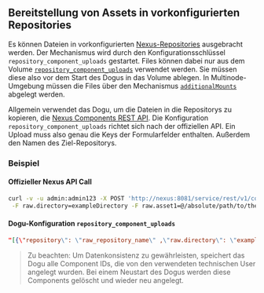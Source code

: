 ## Bereitstellung von Assets in vorkonfigurierten Repositories

Es können Dateien in vorkonfigurierten [Nexus-Repositories](preconfigure_repositories_de.md) ausgebracht werden.
Der Mechanismus wird durch den Konfigurationsschlüssel `repository_component_uploads` gestartet.
Files können dabei nur aus dem Volume [`repository_component_uploads`](../../dogu.json) verwendet werden.
Sie müssen diese also vor dem Start des Dogus in das Volume ablegen.
In Multinode-Umgebung müssen die Files über den Mechanismus [`additionalMounts`](https://github.com/cloudogu/k8s-dogu-operator/blob/develop/docs/operations/additional_dogu_mounts_de.md) abgelegt werden.

Allgemein verwendet das Dogu, um die Dateien in die Repositorys zu kopieren, die [Nexus Components REST API](https://help.sonatype.com/en/components-api.html).
Die Konfiguration `repository_component_uploads` richtet sich nach der offiziellen API.
Ein Upload muss also genau die Keys der Formularfelder enthalten. Außerdem den Namen des Ziel-Repositorys.

### Beispiel

#### Offizieller Nexus API Call

```bash
curl -v -u admin:admin123 -X POST 'http://nexus:8081/service/rest/v1/components?repository=raw_repository_name' \
 -F raw.directory=exampleDirectory -F raw.asset1=@/absolute/path/to/the/local/file/pub.key -F raw.assetN.filename=filename
```

#### Dogu-Konfiguration `repository_component_uploads`

```json
"[{\"repository\": \"raw_repository_name\" ,\"raw.directory\": \"exampleDirectory\", \"raw.asset1\": \"@/absolute/path/to/the/local/file/pub.key\", \"raw.asset1.filename\": \"filename\"}]"
```

> Zu beachten: Um Datenkonsistenz zu gewährleisten, speichert das Dogu alle Component IDs, die von den verwendeten technischen User angelegt wurden.
> Bei einem Neustart des Dogus werden diese Components gelöscht und wieder neu angelegt.